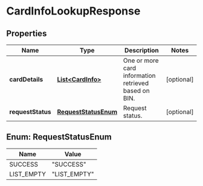 
# CardInfoLookupResponse

## Properties
Name | Type | Description | Notes
------------ | ------------- | ------------- | -------------
**cardDetails** | [**List&lt;CardInfo&gt;**](CardInfo.md) | One or more card information retrieved based on BIN. |  [optional]
**requestStatus** | [**RequestStatusEnum**](#RequestStatusEnum) | Request status. |  [optional]


<a name="RequestStatusEnum"></a>
## Enum: RequestStatusEnum
Name | Value
---- | -----
SUCCESS | &quot;SUCCESS&quot;
LIST_EMPTY | &quot;LIST_EMPTY&quot;




